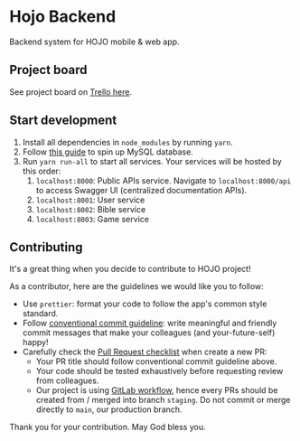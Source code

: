 # Hojo Backend

Backend system for HOJO mobile & web app.

## Project board

See project board on [Trello here](https://trello.com/b/KEldQWhU/hojo-be).

## Start development

1. Install all dependencies in `node_modules` by running `yarn`.
2. Follow [this guide](docker/development/database/README.md) to spin up MySQL database.
3. Run `yarn run-all` to start all services. Your services will be hosted by this order:
   1. `localhost:8000`: Public APIs service. Navigate to `localhost:8000/api` to access Swagger UI (centralized documentation APIs).
   2. `localhost:8001`: User service
   3. `localhost:8002`: Bible service
   4. `localhost:8003`: Game service

## Contributing

It's a great thing when you decide to contribute to HOJO project!

As a contributor, here are the guidelines we would like you to follow:

- Use `prettier`: format your code to follow the app's common style standard.
- Follow [conventional commit guideline](https://www.conventionalcommits.org/en/v1.0.0/): write meaningful and friendly commit messages that make your colleagues (and your-future-self) happy!
- Carefully check the [Pull Request checklist](/.github/pull_request_template.md) when create a new PR:
  - Your PR title should follow conventional commit guideline above.
  - Your code should be tested exhaustively before requesting review from colleagues.
  - Our project is using [GitLab workflow](https://docs.gitlab.com/ee/topics/gitlab_flow.html), hence every PRs should be created from / merged into branch `staging`. Do not commit or merge directly to `main`, our production branch.

Thank you for your contribution. May God bless you.
